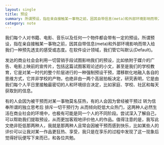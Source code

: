 ```yaml
---
layout: single
title: 预设
summary: 所谓预设，指在亲自接触某一事物之前，因其自带信息(meta)和外部环境影响而带入给我们一种预先透支的感受或态度。
category: note
---
```


我们每个人对书籍、电影、音乐以及任何一个物件都会带有一定的预设。所谓预设，指在亲自接触某一事物之前，因其自带信息(meta)和外部环境影响而带入给我们一种预先透支的感受或态度。在软件设计领域，我们管它叫默认(Default)。

发达的商业社会会利用一切营销手段试图影响我们的预设，比如依附于媒介的广告、电影上映前的宣传片，包括这篇试图客观论述的小文，甚至是我们的学校教育，它是对某一时代的整个阶层进行的一种强制预设干预，潜移默化地融入各自的思维方式，它并非学校的产物，也绝非由一两个高层拍板决定，研究表明，它是由我们每个人平日里接触最密切的人和环境综合决定，比如家庭、学校、社区和每天获取到的信息。

有的人会因为被干预而对某一事物莫名狂热，有的人会因为曾经被干预过 转为信奉所谓的独立思考后 排斥一切干预行为 从而倾向贬低大众热门，这两种人必然生活在商业社会的环境中，也极有可能是同一个人的不同阶段。尝试深入了解自己，可以帮助我们提取预设，从而更加客观地评价他人的作品。值得注意的是，我写此文绝非贬低那两种人，我就是那两种人且常会因被干预而感到快乐，比如某些人的评价可以让我对某一作品更狂热、享受，我只是在享乐的过程中发现了这一现象后觉得好玩便写下来而已，和各位共勉。
